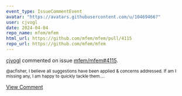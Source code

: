 ```yaml
---
event_type: IssueCommentEvent
avatar: "https://avatars.githubusercontent.com/u/10469466?"
user: cjvogl
date: 2024-04-04
repo_name: mfem/mfem
html_url: https://github.com/mfem/mfem/pull/4115
repo_url: https://github.com/mfem/mfem
---
```


<a href='https://github.com/cjvogl' target='_blank'>cjvogl</a> commented on issue <a href='https://github.com/mfem/mfem/pull/4115' target='_blank'>mfem/mfem#4115</a>.

<small>@acfisher, I believe all suggestions have been applied & concerns addressed.  If am I missing any, I am happy to quickly tackle them....</small>

<a href='https://github.com/mfem/mfem/pull/4115' target='_blank'>View Comment</a>